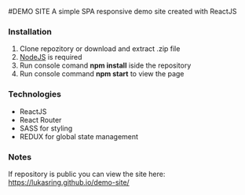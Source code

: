 #DEMO SITE
A simple SPA responsive demo site created with ReactJS

### Installation

1. Clone repozitory or download and extract .zip file
2. [NodeJS](https://nodejs.org/en/) is required
3. Run console comand **npm install** iside the repository
4. Run console command **npm start** to view the page

### Technologies

- ReactJS
- React Router
- SASS for styling
- REDUX for global state management

### Notes

If repository is public you can view the site here:
https://lukasring.github.io/demo-site/
